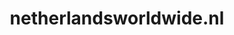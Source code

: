 ---
layout: post
title:  "netherlandsworldwide.nl"
internal_url:  "/data/netherlandsworldwide.nl.html"
categories: dutchgov
---